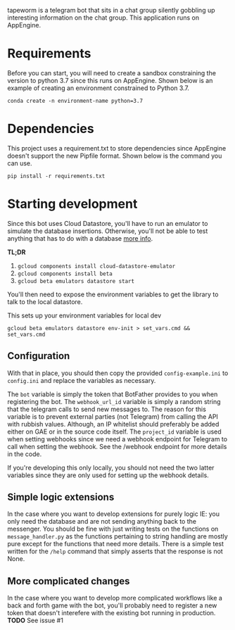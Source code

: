 tapeworm is a telegram bot that sits in a chat group silently gobbling up interesting information on the chat group. This application runs on AppEngine.

# Requirements

Before you can start, you will need to create a sandbox constraining the version to python 3.7 since this runs on AppEngine. Shown below is an example of creating an environment constrained to Python 3.7.

`conda create -n environment-name python=3.7`

# Dependencies

This project uses a requirement.txt to store dependencies since AppEngine doesn't support the new Pipfile format. Shown below is the command you can use.

`pip install -r requirements.txt`

# Starting development

Since this bot uses Cloud Datastore, you'll have to run an emulator to simulate the database insertions. Otherwise, you'll not be able to test anything that has to do with a database [more info](https://cloud.google.com/datastore/docs/tools/datastore-emulator).

**TL;DR**

1. `gcloud components install cloud-datastore-emulator`
2. `gcloud components install beta`
3. `gcloud beta emulators datastore start`

You'll then need to expose the environment variables to get the library to talk to the local datastore.

This sets up your environment variables for local dev

`gcloud beta emulators datastore env-init > set_vars.cmd && set_vars.cmd`

## Configuration

With that in place, you should then copy the provided `config-example.ini` to `config.ini` and replace the variables as necessary.

The `bot` variable is simply the token that BotFather provides to you when registering the bot.
The `webhook_url_id` variable is simply a random string that the telegram calls to send new messages to. The reason for this variable is to prevent external parties (not Telegram) from calling the API with rubbish values. Although, an IP whitelist should preferably be added either on GAE or in the source code itself.
The `project_id` variable is used when setting webhooks since we need a webhook endpoint for Telegram to call when setting the webhook. See the /webhook endpoint for more details in the code.

If you're developing this only locally, you should not need the two latter variables since they are only used for setting up the webhook details.

## Simple logic extensions

In the case where you want to develop extensions for purely logic IE: you only need the database and are not sending anything back to the messenger. You should be fine with just writing tests on the functions on `message_handler.py` as the functions pertaining to string handling are mostly pure except for the functions that need more details. There is a simple test written for the `/help` command that simply asserts that the response is not None.

## More complicated changes

In the case where you want to develop more complicated workflows like a back and forth game with the bot, you'll probably need to register a new token that doesn't interefere with the existing bot running in production. **TODO** See issue #1